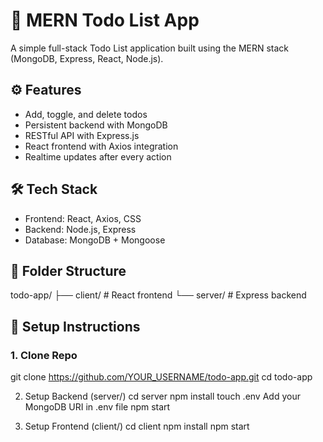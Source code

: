 # 📝 MERN Todo List App

A simple full-stack Todo List application built using the MERN stack (MongoDB, Express, React, Node.js).

## ⚙️ Features

- Add, toggle, and delete todos
- Persistent backend with MongoDB
- RESTful API with Express.js
- React frontend with Axios integration
- Realtime updates after every action

## 🛠 Tech Stack

- Frontend: React, Axios, CSS
- Backend: Node.js, Express
- Database: MongoDB + Mongoose

## 📁 Folder Structure

todo-app/
├── client/ # React frontend
└── server/ # Express backend

## 🚀 Setup Instructions

### 1. Clone Repo
git clone https://github.com/YOUR_USERNAME/todo-app.git
cd todo-app

2. Setup Backend (server/)
cd server
npm install
touch .env
Add your MongoDB URI in .env file
npm start

3. Setup Frontend (client/)
cd client
npm install
npm start
